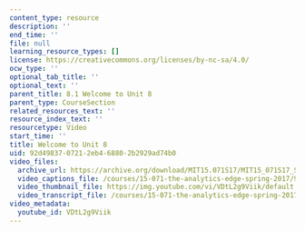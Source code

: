 ```yaml
---
content_type: resource
description: ''
end_time: ''
file: null
learning_resource_types: []
license: https://creativecommons.org/licenses/by-nc-sa/4.0/
ocw_type: ''
optional_tab_title: ''
optional_text: ''
parent_title: 8.1 Welcome to Unit 8
parent_type: CourseSection
related_resources_text: ''
resource_index_text: ''
resourcetype: Video
start_time: ''
title: Welcome to Unit 8
uid: 92d49837-0721-2eb4-6880-2b2929ad74b0
video_files:
  archive_url: https://archive.org/download/MIT15.071S17/MIT15_071S17_Session_8.1.01_300k.mp4
  video_captions_file: /courses/15-071-the-analytics-edge-spring-2017/97c88e78f9bb5c7d8bec064d30c6f89d_VDtL2g9Viik.vtt
  video_thumbnail_file: https://img.youtube.com/vi/VDtL2g9Viik/default.jpg
  video_transcript_file: /courses/15-071-the-analytics-edge-spring-2017/695e7aea4dfb5738857eef5f7158a785_VDtL2g9Viik.pdf
video_metadata:
  youtube_id: VDtL2g9Viik
---
```

